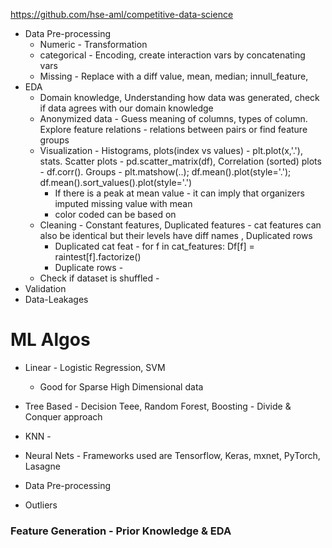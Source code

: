 https://github.com/hse-aml/competitive-data-science
* Data Pre-processing
  * Numeric - Transformation
  * categorical - Encoding, create interaction vars by concatenating vars 
  * Missing - Replace with a diff value, mean, median; innull_feature, 
* EDA
  * Domain knowledge, Understanding how data was generated, check if data agrees with our domain knowledge
  * Anonymized data - Guess meaning of columns, types of column. Explore feature relations - relations between pairs or find feature groups
  * Visualization - Histograms, plots(index vs values) - plt.plot(x,'.'), stats. Scatter plots - pd.scatter_matrix(df), Correlation (sorted) plots - df.corr(). Groups - plt.matshow(..); df.mean().plot(style='.'); df.mean().sort_values().plot(style='.')
    * If there is a peak at mean value - it can imply that organizers imputed missing value with mean
    * color coded can be based on 
  * Cleaning - Constant features, Duplicated features - cat features can also be identical but their levels have diff names , Duplicated rows 
    * Duplicated cat feat - for f in cat_features: Df[f] = raintest[f].factorize()
    * Duplicate rows - 
  * Check if dataset is shuffled - 
* Validation
* Data-Leakages



# ML Algos
* Linear - Logistic Regression, SVM
  * Good for Sparse High Dimensional data
* Tree Based - Decision Teee, Random Forest, Boosting - Divide & Conquer approach
* KNN - 
* Neural Nets - Frameworks used are Tensorflow, Keras, mxnet, PyTorch, Lasagne

* Data Pre-processing
* Outliers


###

### Feature Generation - Prior Knowledge & EDA






